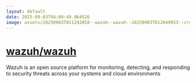 ```yaml
---
layout: default
date: 2025-09-03T04:09:49.064526
image: assets/20250903T011242058--wazuh--wazuh--20250903T012049953--cropped.png
---
```


# [wazuh/wazuh](https://github.com/wazuh/wazuh)

Wazuh is an open source platform for monitoring, detecting, and responding to security threats across your systems and cloud environments
